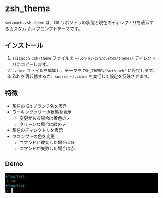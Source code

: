 # zsh_thema

`smizuoch.zsh-theme` は、Git リポジトリの状態と現在のディレクトリを表示するカスタム Zsh プロンプトテーマです。

## インストール

1. `smizuoch.zsh-theme` ファイルを `~/.oh-my-zsh/custom/themes/` ディレクトリにコピーします。
2. `.zshrc` ファイルを編集し、テーマを `ZSH_THEME="smizuoch"` に設定します。
3. Zsh を再起動するか、`source ~/.zshrc` を実行して設定を反映させます。

## 特徴

- 現在の Git ブランチ名を表示
- ワーキングツリーの状態を表示
  - 変更がある場合は黄色の `✗`
  - クリーンな場合は緑の `✔`
- 現在のディレクトリを表示
- プロンプトの色を変更
  - コマンドが成功した場合は緑
  - コマンドが失敗した場合は赤

## Demo
![Demo](demo.gif)